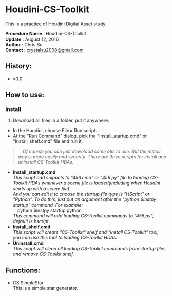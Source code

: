 # Houdini-CS-Toolkit
This is a practice of Houdini Digital Asset study.

__Procedure Name__ : Houdini-CS-Toolkit<br>
__Update__ : August 12, 2016<br>
__Author__ : Chris Su<br>
__Contact__ : crystalsu2008@gmail.com<br>

## History:
* v0.0

## How to use:
### Install
1. Download all files in a folder, put it anywhere.
* In the Houdini, choose File ▸ Run script...
* At the "Run Command" dialog, pick the "Install_startup.cmd" or "Install_shelf.cmd" file and run it.

>&emsp;*Of course you can just download some otls to use.
But the install way is more easily and security.
There are three scripts for install and uninstall CS-Toolkit HDAs.*

* __Install_startup.cmd__<br>
*This script add snippets to "456.cmd" or "456.py" file to loading CS-Toolkit HDAs whenever a scene file is loaded(including when Houdini starts up with a scene file).<br>
And you can edit it to choose the startup file type is "HScript" or "Python". To do this, just put an argument after the "python $instpy startup" command. For example:*<br>
&emsp;python $instpy startup python<br>
*This command will add loading CS-Toolkit commands to "456.py", default is hscript.*
* __Install_shelf.cmd__<br>
*This script will create "CS-Toolkit" shelf and "Install CS-Toolkit" tool, you can use this tool to loading CS-Toolkit HDAs.*
* __Uninstall.cmd__<br>
*This script will clean all loading CS-Toolkit commands from startup files and remove CS-Toolkit shelf.*

## Functions:
* CS SimpleStar<br>
This is a simple star generator.
